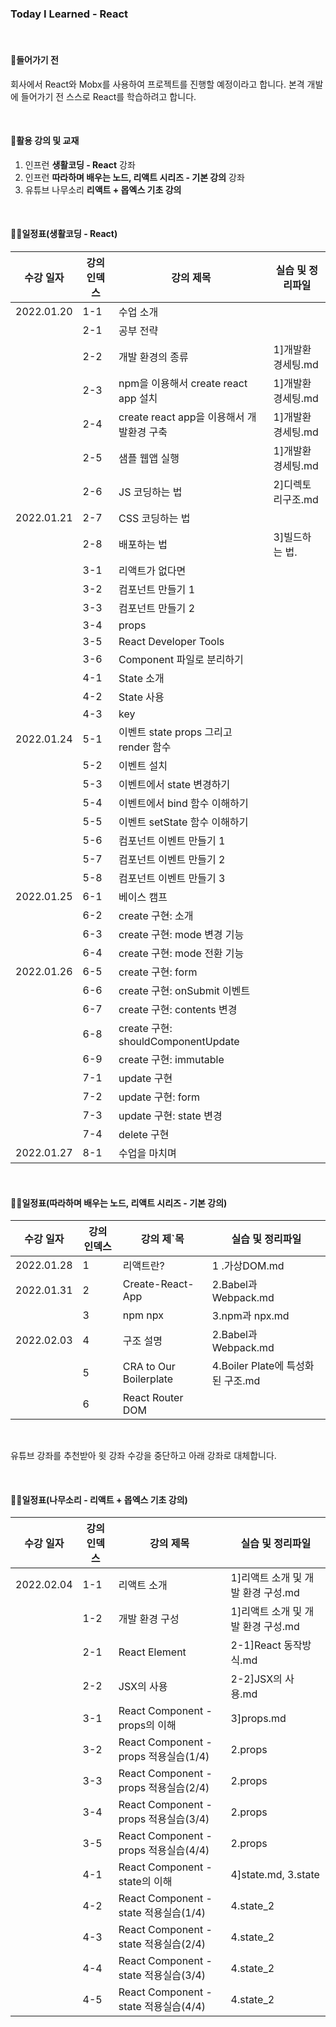### Today I Learned - React

<br>

#### 🔨들어가기 전

회사에서 React와 Mobx를 사용하여 프로젝트를 진행할 예정이라고 합니다.
본격 개발에 들어가기 전 스스로 React를 학습하려고 합니다.

<br>

#### 🎁활용 강의 및 교재

1. 인프런 **생활코딩 - React** 강좌
2. 인프런 **따라하며 배우는 노드, 리액트 시리즈 - 기본 강의** 강좌
3. 유튜브 나무소리 **리액트 + 몹엑스 기초 강의** 

<br>

#### ✍🏻일정표(생활코딩 - React)

| 수강 일자  | 강의 인덱스 | 강의 제목 | 실습 및 정리파일 |
| ---------- | --------- | ---------- | -------------- |
| 2022.01.20 | 1-1         | 수업 소개                   | |
|            | 2-1         | 공부 전략                   | |
|            | 2-2         | 개발 환경의 종류             | 1]개발환경세팅.md |
|            | 2-3         | npm을 이용해서 create react app 설치 | 1]개발환경세팅.md |
|            | 2-4         | create react app을 이용해서 개발환경 구축 | 1]개발환경세팅.md |
|            | 2-5         | 샘플 웹앱 실행               | 1]개발환경세팅.md |
|            | 2-6         | JS 코딩하는 법 | 2]디렉토리구조.md |
| 2022.01.21 | 2-7         | CSS 코딩하는 법 | |
|            | 2-8         | 배포하는 법 | 3]빌드하는 법. |
|            | 3-1         | 리액트가 없다면 | |
|            | 3-2         | 컴포넌트 만들기 1 | |
|            | 3-3         | 컴포넌트 만들기 2 | |
|            | 3-4         | props | |
|            | 3-5         | React Developer Tools | |
|            | 3-6         | Component 파일로 분리하기 | |
|            | 4-1         | State 소개 | |
|            | 4-2         | State 사용 | |
|            | 4-3         | key | |
| 2022.01.24 | 5-1         | 이벤트 state props 그리고 render 함수 | |
|            | 5-2         | 이벤트 설치 | |
|            | 5-3         | 이벤트에서 state 변경하기 | |
|            | 5-4         | 이벤트에서 bind 함수 이해하기 | |
|            | 5-5         | 이벤트 setState 함수 이해하기 | |
|            | 5-6         | 컴포넌트 이벤트 만들기 1 | |
|            | 5-7         | 컴포넌트 이벤트 만들기 2 | |
|            | 5-8         | 컴포넌트 이벤트 만들기 3 | |
| 2022.01.25 | 6-1         | 베이스 캠프 | |
|            | 6-2         | create 구현: 소개 | |
|            | 6-3         | create 구현: mode 변경 기능 | |
|            | 6-4         | create 구현: mode 전환 기능 | |
| 2022.01.26 | 6-5         | create 구현: form | |
|            | 6-6         | create 구현: onSubmit 이벤트 | |
|            | 6-7         | create 구현: contents 변경 | |
|            | 6-8         | create 구현: shouldComponentUpdate | |
|            | 6-9         | create 구현: immutable | |
|            | 7-1         | update 구현 | |
|            | 7-2         | update 구현: form | |
|            | 7-3         | update 구현: state 변경 | |
|            | 7-4         | delete 구현 | |
| 2022.01.27 | 8-1         | 수업을 마치며 | |

<br>

#### ✍🏻일정표(따라하며 배우는 노드, 리액트 시리즈 - 기본 강의)

| 수강 일자  | 강의 인덱스 | 강의 제`목 | 실습 및 정리파일 |
| ---------- | --------- | ---------- | -------------- |
| 2022.01.28 | 1         | 리액트란? | 1 .가상DOM.md |
| 2022.01.31 | 2         | Create-React-App | 2.Babel과 Webpack.md |
|            | 3         | npm npx | 3.npm과 npx.md |
| 2022.02.03 | 4         | 구조 설명 | 2.Babel과 Webpack.md |
|            | 5         | CRA to Our Boilerplate | 4.Boiler Plate에 특성화된 구조.md |
|            | 6         | React Router DOM | |

<br>

유튜브 강좌를 추천받아 윗 강좌 수강을 중단하고 아래 강좌로 대체합니다.

<br>

#### ✍🏻일정표(나무소리 - 리액트 + 몹엑스 기초 강의)

| 수강 일자  | 강의 인덱스 | 강의 제목 | 실습 및 정리파일 |
| ---------- | --------- | ---------- | -------------- |
| 2022.02.04 | 1-1       | 리액트 소개 | 1]리액트 소개 및 개발 환경 구성.md |
|            | 1-2       | 개발 환경 구성 | 1]리액트 소개 및 개발 환경 구성.md |
|            | 2-1       | React Element | 2-1]React 동작방식.md |
|            | 2-2       | JSX의 사용 | 2-2]JSX의 사용.md |
|            | 3-1       | React Component - props의 이해 | 3]props.md |
|            | 3-2       | React Component - props 적용실습(1/4) | 2.props |
|            | 3-3       | React Component - props 적용실습(2/4) | 2.props |
|            | 3-4       | React Component - props 적용실습(3/4) | 2.props |
|            | 3-5       | React Component - props 적용실습(4/4) | 2.props |
|            | 4-1       | React Component - state의 이해 | 4]state.md, 3.state |
|            | 4-2       | React Component - state 적용실습(1/4) | 4.state_2 |`
|            | 4-3       | React Component - state 적용실습(2/4) | 4.state_2 |
|            | 4-4       | React Component - state 적용실습(3/4) | 4.state_2 |
|            | 4-5       | React Component - state 적용실습(4/4) | 4.state_2 |